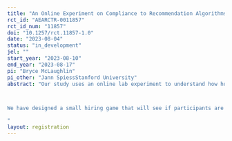 ```yaml
---
title: "An Online Experiment on Compliance to Recommendation Algorithms in a Hiring Task"
rct_id: "AEARCTR-0011857"
rct_id_num: "11857"
doi: "10.1257/rct.11857-1.0"
date: "2023-08-04"
status: "in_development"
jel: ""
start_year: "2023-08-10"
end_year: "2023-08-17"
pi: "Bryce McLaughlin"
pi_other: "Jann SpiessStanford University"
abstract: "Our study uses an online lab experiment to understand how human decision-makers use recommendations provided by an algorithm, and how their use of the recommendation changes as the design of the algorithm varies. The experiment will assess if human participants can effectively use a recommendation algorithm which (i) ignores all observations for which the human has perfect certainty and/or (ii) withholds recommendations selectively. In theory these targeted recommendations are more effective than a generic recommendation as the participant should ignore the recommendation if they have perfect certainty (or aren't given the recommendation).

We have designed a small hiring game that will see if participants are able to properly ignore the algorithm when given certain information while taking the algorithm's recommendation in other instances. Participants see the role applicants are applying for (Engineering, Sales, or Communications) while a recommendation algorithm assisting them is able to assess their personality type. Participants need to hire good applicants and not hire bad applicants. Interventions vary the structure of the recommendation algorithm assisting the participants.
"
layout: registration
---
```



